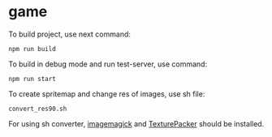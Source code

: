 # game

To build project, use next command:
```
npm run build
```

To build in debug mode and run test-server, use command:
```
npm run start
```

To create spritemap and change res of images, use sh file:
```
convert_res90.sh
```

For using sh converter, [imagemagick](https://imagemagick.org/index.php "ImageMagick site") and [TexturePacker](https://www.codeandweb.com/texturepacker/download "TexturePacker site") should be installed.

